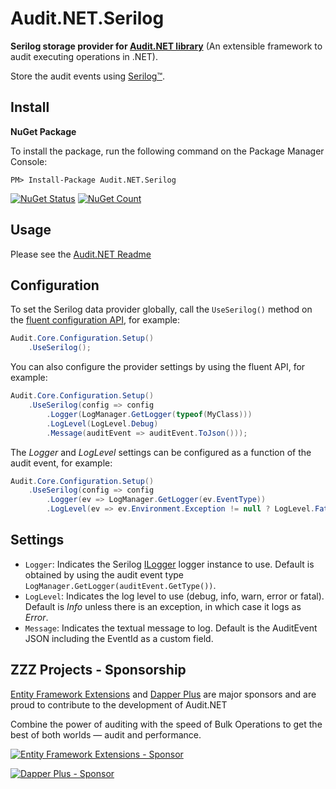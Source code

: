 # Audit.NET.Serilog
**Serilog storage provider for [Audit.NET library](https://github.com/thepirat000/Audit.NET)** (An extensible framework to audit executing operations in .NET).

Store the audit events using [Serilog™](https://serilog.net/).

## Install

**NuGet Package** 

To install the package, run the following command on the Package Manager Console:

```
PM> Install-Package Audit.NET.Serilog
```

[![NuGet Status](https://img.shields.io/nuget/v/Audit.NET.Serilog.svg?style=flat)](https://www.nuget.org/packages/Audit.NET.Serilog/)
[![NuGet Count](https://img.shields.io/nuget/dt/Audit.NET.Serilog.svg)](https://www.nuget.org/packages/Audit.NET.Serilog/)

## Usage
Please see the [Audit.NET Readme](https://github.com/thepirat000/Audit.NET#usage)

## Configuration
To set the Serilog data provider globally, call the `UseSerilog()` method on the [fluent configuration API](https://github.com/thepirat000/Audit.NET#configuration-fluent-api), for example:

```c#
Audit.Core.Configuration.Setup()
    .UseSerilog();
```

You can also configure the provider settings by using the fluent API, for example:
```c#
Audit.Core.Configuration.Setup()
    .UseSerilog(config => config
        .Logger(LogManager.GetLogger(typeof(MyClass)))        
        .LogLevel(LogLevel.Debug)
        .Message(auditEvent => auditEvent.ToJson()));
```

The _Logger_ and _LogLevel_ settings can be configured as a function of the audit event, for example:
```c#
Audit.Core.Configuration.Setup()
    .UseSerilog(config => config
        .Logger(ev => LogManager.GetLogger(ev.EventType))        
        .LogLevel(ev => ev.Environment.Exception != null ? LogLevel.Fatal : LogLevel.Info));
```

## Settings
- `Logger`: Indicates the Serilog [ILogger](https://github.com/serilog/serilog/wiki/Getting-Started) logger instance to use. Default is obtained by using the audit event type `LogManager.GetLogger(auditEvent.GetType())`.
- `LogLevel`: Indicates the log level to use (debug, info, warn, error or fatal). Default is _Info_ unless there is an exception, in which case it logs as _Error_.
- `Message`: Indicates the textual message to log. Default is the AuditEvent JSON including the EventId as a custom field.

## ZZZ Projects - Sponsorship

[Entity Framework Extensions](https://entityframework-extensions.net/) and [Dapper Plus](https://dapper-plus.net/) are major sponsors and are proud to contribute to the development of Audit.NET

Combine the power of auditing with the speed of Bulk Operations to get the best of both worlds — audit and performance.

[![Entity Framework Extensions - Sponsor](https://raw.githubusercontent.com/thepirat000/Audit.NET/master/documents/entity-framework-extensions-sponsor.png)](https://entityframework-extensions.net/bulk-insert)

[![Dapper Plus - Sponsor](https://raw.githubusercontent.com/thepirat000/Audit.NET/master/documents/dapper-plus-sponsor.png)](https://dapper-plus.net/bulk-insert)
